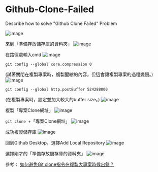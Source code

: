 # Github-Clone-Failed
Describe how to solve "Github Clone Failed" Problem


![image](https://github.com/user-attachments/assets/c66ddad1-c669-4c70-b7a5-04f685be1750)

來到「準備存放儲存庫的資料夾」
![image](https://github.com/user-attachments/assets/1ec525b7-aadc-4b76-ae68-971e45f9f32c)

在路徑處輸入cmd
![image](https://github.com/user-attachments/assets/5e9f9a8b-af5e-4fc4-bd5d-15e655862fd4)

`git config --global core.compression 0`

(試著關閉在複製專案時，複製壓縮的內容，但這會讓複製專案的過程變慢。)
![image](https://github.com/user-attachments/assets/40a950ab-14db-41bc-990a-fa26a8118067)

`git config --global http.postBuffer 524288000`

(在複製專案時，設定並加大較大的buffer size。)
![image](https://github.com/user-attachments/assets/2ffbe095-fa68-4a37-93a3-71adeb06bd0f)

複製「專案Clone網址」
![image](https://github.com/user-attachments/assets/8e353b7e-a717-44a5-ace1-407d0152c1ce)

`git clone `+「專案Clone網址」
![image](https://github.com/user-attachments/assets/7efcf94f-d50e-4305-a877-21ea558d2cb5)

成功複製儲存庫
![image](https://github.com/user-attachments/assets/7277efb3-aa84-4c6e-a643-f92fa7d41466)

回到Github Desktop，選擇Add Local Repository
![image](https://github.com/user-attachments/assets/3cc9451f-de0c-40fe-8731-1a09e24e6640)

選擇剛才的「準備存放儲存庫的資料夾」
![image](https://github.com/user-attachments/assets/42a6a132-69ed-4d09-b838-097e201c5628)

參考：
[如何避免Git clone指令在複製大專案時候出錯？](https://peterli.website/%E5%A6%82%E4%BD%95%E9%81%BF%E5%85%8Dgit-clone%E6%8C%87%E4%BB%A4%E5%9C%A8%E8%A4%87%E8%A3%BD%E5%A4%A7%E5%B0%88%E6%A1%88%E6%99%82%E5%80%99%E5%87%BA%E9%8C%AF%EF%BC%9F/)
